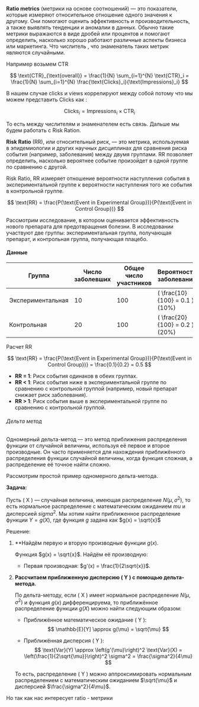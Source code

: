**Ratio metrics** (метрики на основе соотношений) — это показатели, которые измеряют относительное отношение одного значения к другому. Они помогают оценить эффективность и производительность, а также выявлять тенденции и аномалии в данных. Обычно такие метрики выражаются в виде дробей или процентов и помогают определить, насколько хорошо работают различные аспекты бизнеса или маркетинга. Что числитель , что знаменатель таких метрик являются случайными. 

Например возьмем CTR

$$
\text{CTR}_{\text{overall}} = \frac{1}{N} \sum_{i=1}^{N} \text{CTR}_i = \frac{1}{N} \sum_{i=1}^{N} \frac{\text{Clicks}_i}{\text{Impressions}_i}
$$

В нашем случае clicks и views коррелируют между собой потому что мы можем представить Clicks как : 

$$
\text{Clicks}_i = \text{Impressions}_i \times \text{CTR}_i
$$

То есть между числителям и знаменателем есть связь. Дальше мы будем работать с Risk Ration. 

**Risk Ratio** (RR), или относительный риск, — это метрика, используемая в эпидемиологии и других научных дисциплинах для сравнения риска события (например, заболевания) между двумя группами. RR позволяет определить, насколько вероятнее событие произойдет в одной группе по сравнению с другой.

Risk Ratio, RR  измеряет отношение вероятности наступления события в экспериментальной группе к вероятности наступления того же события в контрольной группе.

$$
\text{RR} = \frac{P(\text{Event in Experimental Group})}{P(\text{Event in Control Group})}
$$


Рассмотрим исследование, в котором оценивается эффективность нового препарата для предотвращения болезни. В исследовании участвуют две группы: экспериментальная группа, получающая препарат, и контрольная группа, получающая плацебо.

#### Данные

| Группа                | Число заболевших | Общее число участников | Вероятность заболевания |
|-----------------------|------------------|------------------------|-------------------------|
| Экспериментальная     | 10               | 100                    | \( \frac{10}{100} = 0.1 \) (10%) |
| Контрольная           | 20               | 100                    | \( \frac{20}{100} = 0.2 \) (20%) |

Расчет RR

$$
\text{RR} = \frac{P(\text{Event in Experimental Group})}{P(\text{Event in Control Group})} = \frac{0.1}{0.2} = 0.5
$$

- **RR = 1**: Риск события одинаков в обеих группах.
- **RR < 1**: Риск события ниже в экспериментальной группе по сравнению с контрольной группой (например, новый препарат снижает риск заболевания).
- **RR > 1**: Риск события выше в экспериментальной группе по сравнению с контрольной группой.

<h6>Дельта метод</h6>

Одномерный дельта-метод — это метод приближения распределения функции от случайной величины, используя её первое и второе производные. Он часто применяется для нахождения приближённого распределения функции случайной величины, когда функция сложная, а распределение её точное найти сложно.

Рассмотрим простой пример одномерного дельта-метода.

**Задача:**

Пусть \( X \) — случайная величина, имеющая распределение $N(\mu, \sigma^2)$, то есть нормальное распределение с математическим ожиданием $mu$ и дисперсией $sigma^2$. Мы хотим найти приближенное распределение функции $Y = g(X)$, где функция  $g$ задана как $g(x) = \sqrt{x}$

Решение:

1. **Найдём первую и вторую производные функции $g(x)$.

   Функция $g(x) = \sqrt{x}$. Найдём её производную:
   
   - Первая производная: $g'(x) = \frac{1}{2\sqrt{x}}$.

2. **Рассчитаем приближенную дисперсию \( Y \) с помощью дельта-метода.**

   По дельта-методу, если \( X \) имеет нормальное распределение $N(\mu, \sigma^2)$ и функция $g(x)$ дифференцируема, то приближённое распределение функции $g(X)$ можно найти следующим образом:

   - Приближённое математическое ожидание \( Y \):
     $$
     \mathbb{E}[Y] \approx g(\mu) = \sqrt{\mu}
     $$

   - Приближённая дисперсия \( Y \):
     $$
     \text{Var}(Y) \approx \left(g'(\mu)\right)^2 \text{Var}(X) = \left(\frac{1}{2\sqrt{\mu}}\right)^2 \sigma^2 = \frac{\sigma^2}{4\mu}
     $$

   То есть, распределение \( Y \) можно аппроксимировать нормальным распределением с математическим ожиданием $\sqrt{\mu}$ и дисперсией $\frac{\sigma^2}{4\mu}$.

Но так как нас интересует ratio - метрики 
